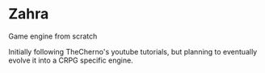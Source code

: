 # Zahra
Game engine from scratch

Initially following TheCherno's youtube tutorials, but planning to eventually evolve it into a CRPG specific engine.
